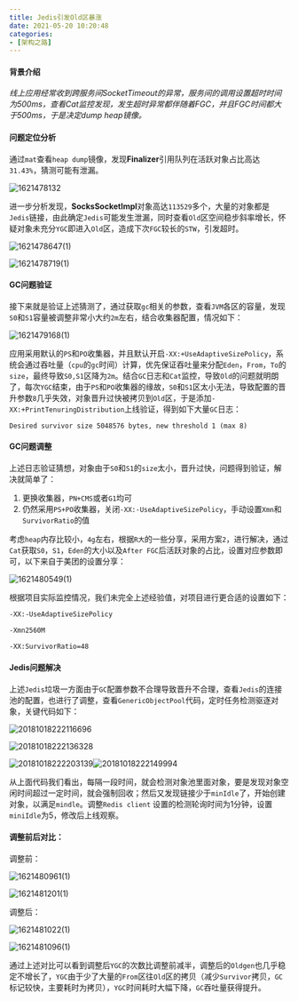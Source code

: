 ```yaml
---
title: Jedis引发Old区暴涨
date: 2021-05-20 10:20:48
categories: 
- [架构之路]
---
```


#### 背景介绍

*线上应用经常收到跨服务间SocketTimeout的异常，服务间的调用设置超时时间为500ms，查看Cat监控发现，发生超时异常都伴随着FGC，并且FGC时间都大于500ms，于是决定dump heap镜像。*

#### 问题定位分析

通过`mat`查看`heap dump`镜像，发现**Finalizer**引用队列在活跃对象占比高达`31.43%`，猜测可能有泄漏。

![1621478132](Jedis引发Old区暴涨/1621478132.png)

进一步分析发现，**SocksSocketImpl**对象高达`113529`多个，大量的对象都是`Jedis`链接，由此确定`Jedis`可能发生泄漏，同时查看`Old`区空间稳步斜率增长，怀疑对象未充分`YGC`即进入`Old`区，造成下次`FGC`较长的`STW`，引发超时。

![1621478647(1)](Jedis引发Old区暴涨/1621478647(1).png)

![1621478719(1)](Jedis引发Old区暴涨/1621478719(1).png)

#### GC问题验证

接下来就是验证上述猜测了，通过获取`gc`相关的参数，查看`JVM`各区的容量，发现`S0`和`S1`容量被调整非常小大约`2m`左右，结合收集器配置，情况如下：

![1621479168(1)](Jedis引发Old区暴涨/1621479168(1).png)

应用采用默认的`PS`和`PO`收集器，并且默认开启`-XX:+UseAdaptiveSizePolicy`，系统会通过吞吐量（`cpu`的`gc`时间）计算，优先保证吞吐量来分配`Eden`，`From`，`To`的`size`，最终导致`S0,S1`区降为`2m`。结合`GC`日志和`Cat`监控，导致`Old`的问题就明朗了，每次`YGC`结束，由于`PS`和`PO`收集器的缘故，`S0`和`S1`区太小无法，导致配置的晋升参数`8`几乎失效，对象晋升过快被拷贝到`Old`区，于是添加`-XX:+PrintTenuringDistribution`上线验证，得到如下大量`GC`日志：

`Desired survivor size 5048576 bytes, new threshold 1 (max 8)` 

#### GC问题调整

上述日志验证猜想，对象由于`S0`和`S1`的`size`太小，晋升过快，问题得到验证，解决就简单了：

1. 更换收集器，`PN+CMS`或者`G1`均可
2. 仍然采用`PS+PO`收集器，关闭`-XX:-UseAdaptiveSizePolicy`，手动设置`Xmn`和`SurvivorRatio`的值

考虑`heap`内存比较小，`4g`左右，根据`R大`的一些分享，采用方案`2`，进行解决，通过`Cat`获取`S0`，`S1`，`Eden`的大小以及`After FGC`后活跃对象的占比，设置对应参数即可，以下来自于美团的设置分享：

![1621480549(1)](Jedis引发Old区暴涨/1621480549(1).png)

根据项目实际监控情况，我们未完全上述经验值，对项目进行更合适的设置如下：

```markdown
-XX:-UseAdaptiveSizePolicy

-Xmn2560M

-XX:SurvivorRatio=48
```

#### Jedis问题解决

上述`Jedis`垃圾一方面由于`GC`配置参数不合理导致晋升不合理，查看`Jedis`的连接池的配置，也进行了调整，查看`GenericObjectPool`代码，定时任务检测驱逐对象，关键代码如下：

![20181018222116696](Jedis引发Old区暴涨/20181018222116696.png)

![20181018222136328](Jedis引发Old区暴涨/20181018222136328.png)

![20181018222203139](Jedis引发Old区暴涨/20181018222203139.png)![20181018222149994](Jedis引发Old区暴涨/20181018222149994.png)

从上面代码我们看出，每隔一段时间，就会检测对象池里面对象，要是发现对象空闲时间超过一定时间，就会强制回收；然后又发现链接少于`minIdle`了，开始创建对象，以满足`mindle`。调整`Redis client` 设置的检测轮询时间为1分钟，设置`miniIdle`为5，修改后上线观察。

#### 调整前后对比：

调整前：

![1621480961(1)](Jedis引发Old区暴涨/1621480961(1).png)

![1621481201(1)](Jedis引发Old区暴涨/1621481201(1).png)

调整后：

![1621481022(1)](Jedis引发Old区暴涨/1621481022(1).png)

![1621481096(1)](Jedis引发Old区暴涨/1621481096(1).png)

通过上述对比可以看到调整后`YGC`的次数比调整前减半，调整后的`Oldgen`也几乎稳定不增长了，`YGC`由于少了大量的`From`区往`Old`区的拷贝（减少`Survivor`拷贝，`GC`标记较快，主要耗时为拷贝），`YGC`时间耗时大幅下降，`GC`吞吐量获得提升。
